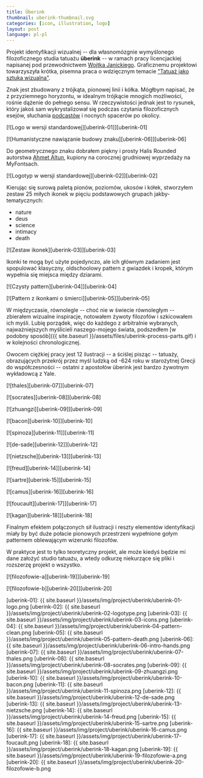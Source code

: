 ```yaml
---
title: Überink
thumbnail: uberink-thumbnail.svg
categories: [icon, illustration, logo]
layout: post
language: pl-pl
---
```


Projekt identyfikacji wizualnej -- dla własnomózgnie wymyślonego filozoficznego studia tatuażu **überink** -- w ramach pracy licencjackiej napisanej pod przewodnictwem [Wojtka Janickiego](http://gobranding.eu/). Graficznemu projektowi towarzyszyła krótka, pisemna praca o wdzięcznym temacie ["Tatuaż jako sztuka wizualna"]({{site.baseurl}}/assets/files/uberink-historia-tatuazu.pdf).

Znak jest zbudowany z trójkąta, pionowej linii i kółka. Mógłbym napisać, że z przyziemnego horyzontu, w idealnym trójkącie mnogich możliwości, rośnie dążenie do pełnego sensu. W rzeczywistości jednak jest to rysunek, który jakoś sam wykrystalizował się podczas czytania filozoficznych esejów, słuchania [podcastów](http://www.partiallyexaminedlife.com/) i nocnych spacerów po okolicy.

[![Logo w wersji standardowej][uberink-01]][uberink-01]

[![Humanistyczne nawiązanie budowy znaku][uberink-06]][uberink-06]

Do geometrycznego znaku dobrałem piękny i prosty Halis Rounded autorstwa [Ahmet Altun](http://www.aatype.net/), kupiony na corocznej grudniowej wyprzedaży na MyFontsach.

[![Logotyp w wersji standardowej][uberink-02]][uberink-02]

Kierując się surową paletą pionów, poziomów, ukosów i kółek, stworzyłem zestaw 25 miłych ikonek w pięciu podstawowych grupach jakby-tematycznych:

- nature
- deus
- science
- intimacy
- death

[![Zestaw ikonek][uberink-03]][uberink-03]

Ikonki te mogą być użyte pojedynczo, ale ich głównym zadaniem jest spopulować klasyczny, oldschoolowy pattern z gwiazdek i kropek, którym wypełnia się miejsca między dziarami.

[![Czysty pattern][uberink-04]][uberink-04]

[![Pattern z ikonkami o śmierci][uberink-05]][uberink-05]

W międzyczasie, równolegle -- choć nie w świecie równoległym -- zbierałem wizualne inspiracje, notowałem żywoty filozofów i szkicowałem ich myśli. Lubię porządek, więc do każdego z arbitralnie wybranych, najważniejszych myślicieli naszego-mojego świata, podszedłem [w podobny sposób]({{ site.baseurl }}/assets/files/uberink-process-parts.gif) i w kolejności chronologicznej.

Owocem ciężkiej pracy jest 12 ilustracji -- a ściślej pisząc -- tatuaży, obrazujących przekrój przez myśl ludzką od -624 roku w starożytnej Grecji do współczesności -- ostatni z apostołów überink jest bardzo żywotnym wykładowcą z Yale.

[![thales][uberink-07]][uberink-07]

[![socrates][uberink-08]][uberink-08]

[![zhuangzi][uberink-09]][uberink-09]

[![bacon][uberink-10]][uberink-10]

[![spinoza][uberink-11]][uberink-11]

[![de-sade][uberink-12]][uberink-12]

[![nietzsche][uberink-13]][uberink-13]

[![freud][uberink-14]][uberink-14]

[![sartre][uberink-15]][uberink-15]

[![camus][uberink-16]][uberink-16]

[![foucault][uberink-17]][uberink-17]

[![kagan][uberink-18]][uberink-18]

Finalnym efektem połączonych sił ilustracji i reszty elementów identyfikacji miały by być duże połacie pionowych przestrzeni wypełnione gołym patternem oblewającym wizerunki filozofów.

W praktyce jest to tylko teoretyczny projekt, ale może kiedyś będzie mi dane założyć studio tatuażu, a wtedy odkurzę niekurzące się pliki i rozszerzę projekt o wszystko.

[![filozofowie-a][uberink-19]][uberink-19]

[![filozofowie-b][uberink-20]][uberink-20]

[uberink-01]: {{ site.baseurl }}/assets/img/project/uberink/uberink-01-logo.png
[uberink-02]: {{ site.baseurl }}/assets/img/project/uberink/uberink-02-logotype.png
[uberink-03]: {{ site.baseurl }}/assets/img/project/uberink/uberink-03-icons.png
[uberink-04]: {{ site.baseurl }}/assets/img/project/uberink/uberink-04-pattern-clean.png
[uberink-05]: {{ site.baseurl }}/assets/img/project/uberink/uberink-05-pattern-death.png
[uberink-06]: {{ site.baseurl }}/assets/img/project/uberink/uberink-06-intro-hands.png
[uberink-07]: {{ site.baseurl }}/assets/img/project/uberink/uberink-07-thales.png
[uberink-08]: {{ site.baseurl }}/assets/img/project/uberink/uberink-08-socrates.png
[uberink-09]: {{ site.baseurl }}/assets/img/project/uberink/uberink-09-zhuangzi.png
[uberink-10]: {{ site.baseurl }}/assets/img/project/uberink/uberink-10-bacon.png
[uberink-11]: {{ site.baseurl }}/assets/img/project/uberink/uberink-11-spinoza.png
[uberink-12]: {{ site.baseurl }}/assets/img/project/uberink/uberink-12-de-sade.png
[uberink-13]: {{ site.baseurl }}/assets/img/project/uberink/uberink-13-nietzsche.png
[uberink-14]: {{ site.baseurl }}/assets/img/project/uberink/uberink-14-freud.png
[uberink-15]: {{ site.baseurl }}/assets/img/project/uberink/uberink-15-sartre.png
[uberink-16]: {{ site.baseurl }}/assets/img/project/uberink/uberink-16-camus.png
[uberink-17]: {{ site.baseurl }}/assets/img/project/uberink/uberink-17-foucault.png
[uberink-18]: {{ site.baseurl }}/assets/img/project/uberink/uberink-18-kagan.png
[uberink-19]: {{ site.baseurl }}/assets/img/project/uberink/uberink-19-filozofowie-a.png
[uberink-20]: {{ site.baseurl }}/assets/img/project/uberink/uberink-20-filozofowie-b.png
